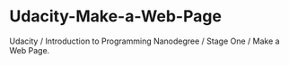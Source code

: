 # Udacity-Make-a-Web-Page
Udacity / Introduction to Programming Nanodegree / Stage One / Make a Web Page.
